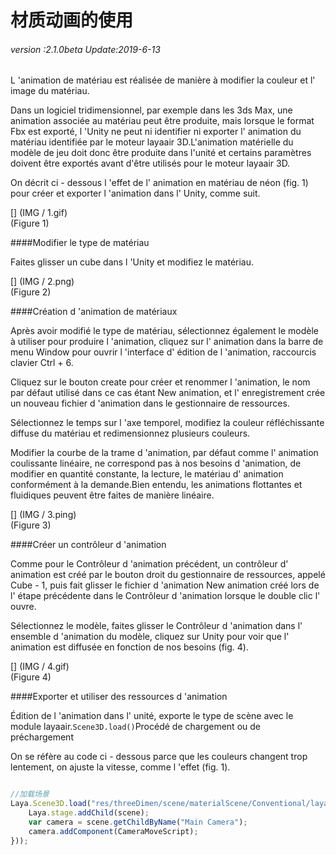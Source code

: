 # 材质动画的使用

###### *version :2.1.0beta   Update:2019-6-13*

L 'animation de matériau est réalisée de manière à modifier la couleur et l' image du matériau.

Dans un logiciel tridimensionnel, par exemple dans les 3ds Max, une animation associée au matériau peut être produite, mais lorsque le format Fbx est exporté, l 'Unity ne peut ni identifier ni exporter l' animation du matériau identifiée par le moteur layaair 3D.L'animation matérielle du modèle de jeu doit donc être produite dans l'unité et certains paramètres doivent être exportés avant d'être utilisés pour le moteur layaair 3D.

On décrit ci - dessous l 'effet de l' animation en matériau de néon (fig. 1) pour créer et exporter l 'animation dans l' Unity, comme suit.

[] (IMG / 1.gif) <br > (Figure 1)

####Modifier le type de matériau

Faites glisser un cube dans l 'Unity et modifiez le matériau.

[] (IMG / 2.png) <br > (Figure 2)

####Création d 'animation de matériaux

Après avoir modifié le type de matériau, sélectionnez également le modèle à utiliser pour produire l 'animation, cliquez sur l' animation dans la barre de menu Window pour ouvrir l 'interface d' édition de l 'animation, raccourcis clavier Ctrl + 6.

Cliquez sur le bouton create pour créer et renommer l 'animation, le nom par défaut utilisé dans ce cas étant New animation, et l' enregistrement crée un nouveau fichier d 'animation dans le gestionnaire de ressources.

Sélectionnez le temps sur l 'axe temporel, modifiez la couleur réfléchissante diffuse du matériau et redimensionnez plusieurs couleurs.

Modifier la courbe de la trame d 'animation, par défaut comme l' animation coulissante linéaire, ne correspond pas à nos besoins d 'animation, de modifier en quantité constante, la lecture, le matériau d' animation conformément à la demande.Bien entendu, les animations flottantes et fluidiques peuvent être faites de manière linéaire.

[] (IMG / 3.ping) <br > (Figure 3)

####Créer un contrôleur d 'animation

Comme pour le Contrôleur d 'animation précédent, un contrôleur d' animation est créé par le bouton droit du gestionnaire de ressources, appelé Cube - 1, puis fait glisser le fichier d 'animation New animation créé lors de l' étape précédente dans le Contrôleur d 'animation lorsque le double clic l' ouvre.

Sélectionnez le modèle, faites glisser le Contrôleur d 'animation dans l' ensemble d 'animation du modèle, cliquez sur Unity pour voir que l' animation est diffusée en fonction de nos besoins (fig. 4).

[] (IMG / 4.gif) <br > (Figure 4)

####Exporter et utiliser des ressources d 'animation

Édition de l 'animation dans l' unité, exporte le type de scène avec le module layaair.`Scene3D.load()`Procédé de chargement ou de préchargement

On se réfère au code ci - dessous parce que les couleurs changent trop lentement, on ajuste la vitesse, comme l 'effet (fig. 1).


```typescript

//加载场景
Laya.Scene3D.load("res/threeDimen/scene/materialScene/Conventional/layaScene.ls", Laya.Handler.create(this, function(scene) {
    Laya.stage.addChild(scene);
    var camera = scene.getChildByName("Main Camera");
    camera.addComponent(CameraMoveScript);
}));

```


